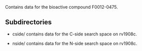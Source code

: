 Contains data for the bioactive compound F0012-0475.

## Subdirectories

- cside/ contains data for the C-side search space on rv1908c.

- nside/ contains data for the N-side search space on rv1908c.

